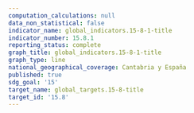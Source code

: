 ```yaml
---
computation_calculations: null
data_non_statistical: false
indicator_name: global_indicators.15-8-1-title
indicator_number: 15.8.1
reporting_status: complete
graph_title: global_indicators.15-8-1-title
graph_type: line
national_geographical_coverage: Cantabria y España
published: true
sdg_goal: '15'
target_name: global_targets.15-8-title
target_id: '15.8'
---
```

